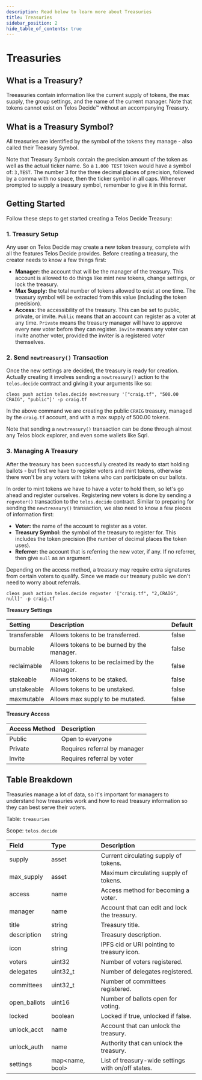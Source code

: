 ```yaml
---
description: Read below to learn more about Treasuries
title: Treasuries
sidebar_position: 2
hide_table_of_contents: true
---
```



# Treasuries

## **What is a Treasury?**

Treeasuries contain information like the current supply of tokens, the max supply, the group settings, and the name of the current manager. Note that tokens cannot exist on Telos Decide™ without an accompanying Treasury.

## **What is a Treasury Symbol?**

All treasuries are identified by the symbol of the tokens they manage - also called their Treasury Symbol.

Note that Treasury Symbols contain the precision amount of the token as well as the actual ticker name. So a `1.000 TEST` token would have a symbol of: `3,TEST`. The number 3 for the three decimal places of precision, followed by a comma with no space, then the ticker symbol in all caps. Whenever prompted to supply a treasury symbol, remember to give it in this format.

## Getting Started

Follow these steps to get started creating a Telos Decide Treasury:

### 1. Treasury Setup

Any user on Telos Decide may create a new token treasury, complete with all the features Telos Decide provides. Before creating a treasury, the creator needs to know a few things first:

* **Manager:** the account that will be the manager of the treasury. This account is allowed to do things like mint new tokens, change settings, or lock the treasury.
* **Max Supply:** the total number of tokens allowed to exist at one time. The treasury symbol will be extracted from this value \(including the token precision\).
* **Access:** the accessibility of the treasury. This can be set to public, private, or invite. `Public` means that an account can register as a voter at any time. `Private` means the treasury manager will have to approve every new voter before they can register. `Invite` means any voter can invite another voter, provided the inviter is a registered voter themselves.

### 2. Send `newtreasury()` Transaction

Once the new settings are decided, the treasury is ready for creation. Actually creating it involves sending a `newtreasury()` action to the `telos.decide` contract and giving it your arguments like so:

```text
cleos push action telos.decide newtreasury '["craig.tf", "500.00 CRAIG", "public"]' -p craig.tf
```

In the above command we are creating the public `CRAIG` treasury, managed by the `craig.tf` account, and with a max supply of 500.00 tokens.

Note that sending a `newtreasury()` transaction can be done through almost any Telos block explorer, and even some wallets like Sqrl.

### 3. Managing A Treasury

After the treasury has been successfully created its ready to start holding ballots - but first we have to register voters and mint tokens, otherwise there won't be any voters with tokens who can participate on our ballots.

In order to mint tokens we have to have a voter to hold them, so let's go ahead and register ourselves. Registering new voters is done by sending a `regvoter()` transaction to the `telos.decide` contract. Similar to preparing for sending the `newtreasury()` transaction, we also need to know a few pieces of information first:

* **Voter:** the name of the account to register as a voter.
* **Treasury Symbol:** the symbol of the treasury to register for. This includes the token precision \(the number of decimal places the token uses\).
* **Referrer:** the account that is referring the new voter, if any. If no referrer, then give `null` as an argument.

Depending on the access method, a treasury may require extra signatures from certain voters to qualify. Since we made our treasury public we don't need to worry about referrals.

```text
cleos push action telos.decide regvoter '["craig.tf", "2,CRAIG", null]' -p craig.tf
```

**Treasury Settings**

| Setting | Description | Default |
| :--- | :--- | :--- |
| transferable | Allows tokens to be transferred. | false |
| burnable | Allows tokens to be burned by the manager. | false |
| reclaimable | Allows tokens to be reclaimed by the manager. | false |
| stakeable | Allows tokens to be staked. | false |
| unstakeable | Allows tokens to be unstaked. | false |
| maxmutable | Allows max supply to be mutated. | false |

**Treasury Access**

| Access Method | Description |
| :--- | :--- |
| Public | Open to everyone |
| Private | Requires referral by manager |
| Invite | Requires referral by voter |

## Table Breakdown

Treasuries manage a lot of data, so it's important for managers to understand how treasuries work and how to read treasury information so they can best serve their voters.

Table: `treasuries`

Scope: `telos.decide`

| Field | Type | Description |
| :--- | :--- | :--- |
| supply | asset | Current circulating supply of tokens. |
| max\_supply | asset | Maximum circulating supply of tokens. |
| access | name | Access method for becoming a voter. |
| manager | name | Account that can edit and lock the treasury. |
| title | string | Treasury title. |
| description | string | Treasury description. |
| icon | string | IPFS cid or URI pointing to treasury icon. |
| voters | uint32 | Number of voters registered. |
| delegates | uint32\_t | Number of delegates registered. |
| committees | uint32\_t | Number of committees registered. |
| open\_ballots | uint16 | Number of ballots open for voting. |
| locked | boolean | Locked if true, unlocked if false. |
| unlock\_acct | name | Account that can unlock the treasury. |
| unlock\_auth | name | Authority that can unlock the treasury. |
| settings | map&lt;name, bool&gt; | List of treasury-wide settings with on/off states. |

